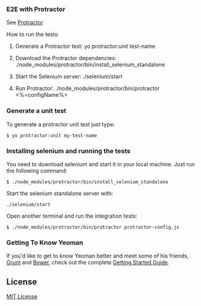 ### E2E with Protractor

See [Protractor](https://github.com/angular/protractor)

How to run the tests:

1. Generate a Protractor test:
yo protractor:unit test-name

2. Download the Protractor dependencies:
./node_modules/protractor/bin/install_selenium_standalone

3. Start the Selenium server:
./selenium/start

4. Run Protractor:
./node_modules/protractor/bin/protractor <%=configName%>

### Generate a unit test

To generate a protractor unit test just type:

```
$ yo protractor:unit my-test-name
```

### Installing selenium and running the tests

You need to download selenium and start it in your local machine. Just run the following command:

```
$ ./node_modules/protractor/bin/install_selenium_standalone
```

Start the selenium standalone server with:

```
./selenium/start
```

Open another terminal and run the integration tests:

```
$ ./node_modules/protractor/bin/protractor protractor-config.js
```

### Getting To Know Yeoman

If you'd like to get to know Yeoman better and meet some of his friends, [Grunt](http://gruntjs.com) and [Bower](http://bower.io), check out the complete [Getting Started Guide](https://github.com/yeoman/yeoman/wiki/Getting-Started).


## License

[MIT License](http://en.wikipedia.org/wiki/MIT_License)
